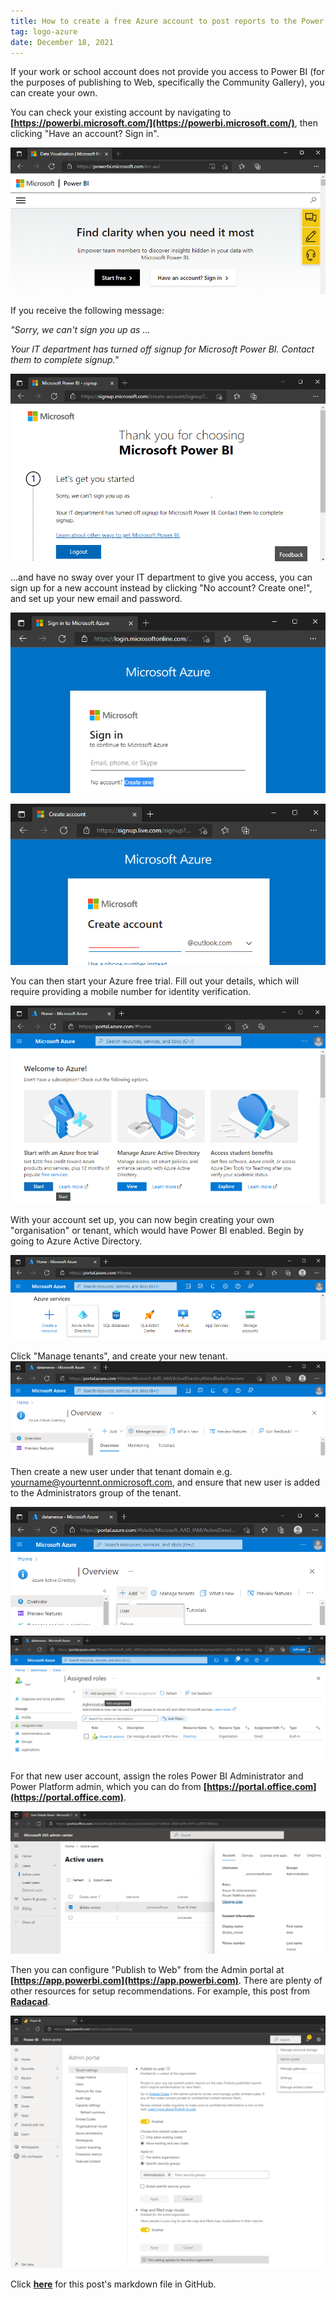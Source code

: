```yaml
---
title: How to create a free Azure account to post reports to the Power BI Gallery
tag: logo-azure
date: December 18, 2021
---
```


If your work or school account does not provide you access to Power BI (for the purposes of publishing to Web, specifically the Community Gallery), you can create your own. 

You can check your existing account by navigating to **[https://powerbi.microsoft.com/](https://powerbi.microsoft.com/)**, then clicking "Have an account? Sign in".

![Check Power BI sign in](https://raw.githubusercontent.com/datamesse/datamesse.github.io/main/src/assets-blog/2021-12-18--01.png?raw=true)

If you receive the following message:

*"Sorry, we can't sign you up as ...*

*Your IT department has turned off signup for Microsoft Power BI. Contact them to complete signup."*

![Power BI sign up disabled](https://raw.githubusercontent.com/datamesse/datamesse.github.io/main/src/assets-blog/2021-12-18--02.png?raw=true)

...and have no sway over your IT department to give you access, you can sign up for a new account instead by clicking "No account? Create one!", and set up your new email and password.

![Azure Sign in create account](https://raw.githubusercontent.com/datamesse/datamesse.github.io/main/src/assets-blog/2021-12-18--03.png?raw=true)

![Azure create a new account](https://raw.githubusercontent.com/datamesse/datamesse.github.io/main/src/assets-blog/2021-12-18--04.png?raw=true)

You can then start your Azure free trial. Fill out your details, which will require providing a mobile number for identity verification.

![Azure portal](https://raw.githubusercontent.com/datamesse/datamesse.github.io/main/src/assets-blog/2021-12-18--05.png?raw=true)

With your account set up, you can now begin creating your own "organisation" or tenant, which would have Power BI enabled. Begin by going to Azure Active Directory.

![Azure Active Directory](https://raw.githubusercontent.com/datamesse/datamesse.github.io/main/src/assets-blog/2021-12-18--06.png?raw=true)

Click "Manage tenants", and create your new tenant.
![Azure Active Directory Manage tenants](https://raw.githubusercontent.com/datamesse/datamesse.github.io/main/src/assets-blog/2021-12-18--07.png?raw=true)

Then create a new user under that tenant domain e.g. yourname@yourtennt.onmicrosoft.com, and ensure that new user is added to the Administrators group of the tenant.

![Azure Active Directory Add User](https://raw.githubusercontent.com/datamesse/datamesse.github.io/main/src/assets-blog/2021-12-18--08.png?raw=true)

![Azure Active Directory Add User Assignment](https://raw.githubusercontent.com/datamesse/datamesse.github.io/main/src/assets-blog/2021-12-18--08a.png?raw=true)

For that new user account, assign the roles Power BI Administrator and Power Platform admin, which you can do from **[https://portal.office.com](https://portal.office.com)**.

![Microsoft 365 admin center](https://raw.githubusercontent.com/datamesse/datamesse.github.io/main/src/assets-blog/2021-12-18--09.png?raw=true)

Then you can configure "Publish to Web" from the Admin portal at **[https://app.powerbi.com](https://app.powerbi.com)**. There are plenty of other resources for setup recommendations. For example, this post from **[Radacad](https://radacad.com/power-bi-administrator-tenant-settings-configuration-you-dont-dare-to-miss)**.

![Power BI Admin portal](https://raw.githubusercontent.com/datamesse/datamesse.github.io/main/src/assets-blog/2021-12-18--10.png?raw=true)

Click **[here](https://github.com/datamesse/datamesse.github.io/blob/main/src/posts/2021-12-18.md)** for this post's markdown file in GitHub.